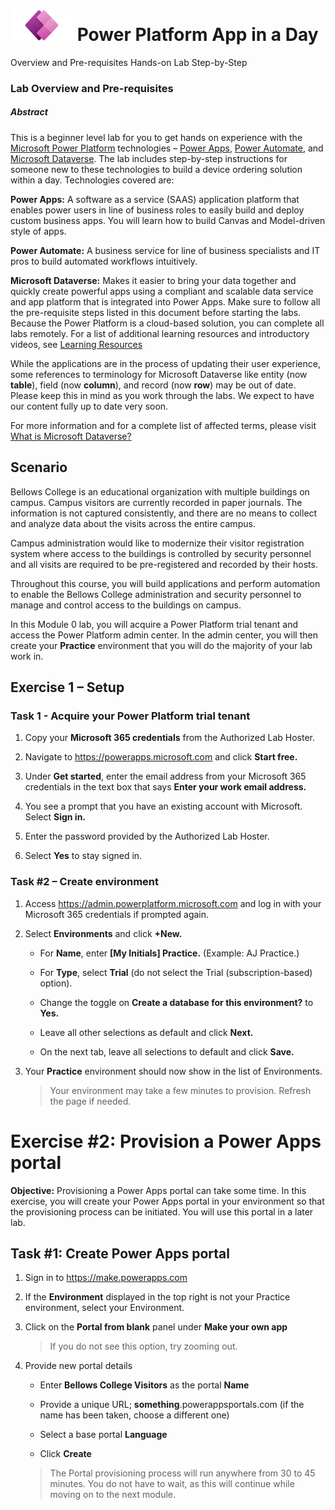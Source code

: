 # <img src="Media/Power%20app%20Logo.png" width="100" height="50">   Power Platform App in a Day 

Overview and Pre-requisites Hands-on Lab Step-by-Step
### Lab Overview and Pre-requisites
##### Abstract
This is a beginner level lab for you to get hands on experience with the [Microsoft Power Platform](https://powerplatform.microsoft.com/en-us/) technologies – [Power
Apps](https://powerapps.microsoft.com/en-in/), [Power Automate](https://powerplatform.microsoft.com/en-us/power-automate/), and [Microsoft Dataverse](https://powerplatform.microsoft.com/en-in/dataverse/). The lab includes step-by-step instructions for someone new to these
technologies to build a device ordering solution within a day. Technologies covered are:

**Power Apps:** A software as a service (SAAS) application platform that enables power users in line of business roles
to easily build and deploy custom business apps. You will learn how to build Canvas and Model-driven style of
apps.

**Power Automate:** A business service for line of business specialists and IT pros to build automated workflows
intuitively.

**Microsoft Dataverse:** Makes it easier to bring your data together and quickly create powerful apps using a
compliant and scalable data service and app platform that is integrated into Power Apps.
Make sure to follow all the pre-requisite steps listed in this document before starting the labs. Because the Power Platform
is a cloud-based solution, you can complete all labs remotely.
For a list of additional learning resources and introductory videos, see [Learning Resources](https://powerapps.microsoft.com/en-us/blog/microsoft-powerapps-learning-resources/)

While the applications are in the process of updating their user experience, some references to terminology for Microsoft Dataverse like entity (now **table**), field (now **column**), and record (now **row**) may be out of date. Please keep this in mind as you work through the labs. We expect to have our content fully up to date very soon. 

For more information and for a complete list of affected terms, please visit [What is Microsoft Dataverse?](https://docs.microsoft.com/en-us/powerapps/maker/common-data-service/data-platform-intro#terminology-updates)

Scenario
--------

Bellows College is an educational organization with multiple buildings on campus. Campus visitors are currently recorded in paper journals. The information is not captured consistently, and there are no means to collect and analyze data about the visits across the entire campus.

Campus administration would like to modernize their visitor registration system where access to the buildings is controlled by security personnel and all visits are required to be pre-registered and recorded by their hosts.

Throughout this course, you will build applications and perform automation to enable the Bellows College administration and security personnel to manage and control access to the buildings on campus.

In this Module 0 lab, you will acquire a Power Platform trial tenant and access the Power Platform admin center. In the admin center, you will then create your **Practice** environment that you will do the majority of your lab work in.

## Exercise 1 – Setup

### Task 1 - Acquire your Power Platform trial tenant

1. Copy your **Microsoft 365 credentials** from the Authorized Lab Hoster.

2. Navigate to <https://powerapps.microsoft.com> and click **Start free.**

3. Under **Get started**, enter the email address from your Microsoft 365 credentials in the text box that says **Enter your work email address.**

4. You see a prompt that you have an existing account with Microsoft. Select **Sign in.**

5. Enter the password provided by the Authorized Lab Hoster. 

6. Select **Yes** to stay signed in.

### Task \#2 – Create environment

1.  Access <https://admin.powerplatform.microsoft.com> and log in with your Microsoft 365 credentials if prompted again.

2. Select **Environments** and click **+New.**

    - For **Name**, enter **[My Initials] Practice.** (Example: AJ Practice.)
    
    - For **Type**, select **Trial** (do not select the Trial (subscription-based) option).
    
    - Change the toggle on **Create a database for this environment?** to **Yes.**
    
    - Leave all other selections as default and click **Next.**
    
    - On the next tab, leave all selections to default and click **Save.**

3. Your **Practice** environment should now show in the list of Environments. 

    > Your environment may take a few minutes to provision. Refresh the page if needed.

# Exercise \#2: Provision a Power Apps portal

**Objective:** Provisioning a Power Apps portal can take some time. In this exercise, you will create your Power Apps portal in your environment so that the provisioning process can be initiated. You will use this portal in a later lab.

## Task \#1: Create Power Apps portal

1.  Sign in to <https://make.powerapps.com>

2.  If the **Environment** displayed in the top right is not your Practice environment, select your Environment.

3.  Click on the **Portal from blank** panel under **Make your own app**

    > If you do not see this option, try zooming out.

4.  Provide new portal details

    -   Enter **Bellows College Visitors** as the portal **Name**

    -   Provide a unique URL; **something**.powerappsportals.com (if the name has been taken, choose a different one)

    -   Select a base portal **Language**

    -   Click **Create**

    > The Portal provisioning process will run anywhere from 30 to 45 minutes. You do not have to wait, as this will continue while moving on to the next module.
      
     
      
  
